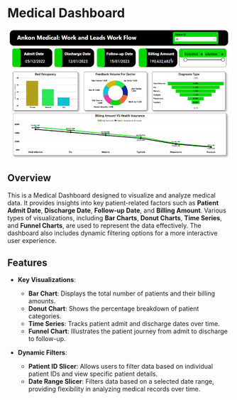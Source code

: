 # Medical Dashboard

![Medical Dashboard](Dashboard.png)

## Overview
This is a Medical Dashboard designed to visualize and analyze medical data. It provides insights into key patient-related factors such as **Patient Admit Date**, **Discharge Date**, **Follow-up Date**, and **Billing Amount**. Various types of visualizations, including **Bar Charts**, **Donut Charts**, **Time Series**, and **Funnel Charts**, are used to represent the data effectively. The dashboard also includes dynamic filtering options for a more interactive user experience.

## Features
- **Key Visualizations**:
  - **Bar Chart**: Displays the total number of patients and their billing amounts.
  - **Donut Chart**: Shows the percentage breakdown of patient categories.
  - **Time Series**: Tracks patient admit and discharge dates over time.
  - **Funnel Chart**: Illustrates the patient journey from admit to discharge to follow-up.
  
- **Dynamic Filters**:
  - **Patient ID Slicer**: Allows users to filter data based on individual patient IDs and view specific patient details.
  - **Date Range Slicer**: Filters data based on a selected date range, providing flexibility in analyzing medical records over time.


